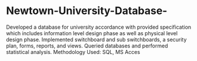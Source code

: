 # Newtown-University-Database-
Developed a database for university accordance with provided specification which includes information level design phase as well as physical level design phase. Implemented switchboard and sub switchboards, a security plan, forms, reports, and views. Queried databases and performed statistical analysis. Methodology Used: SQL, MS Acces
